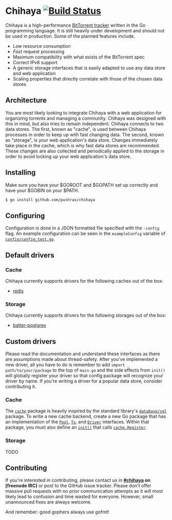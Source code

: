 # Chihaya [![Build Status](https://travis-ci.org/pushrax/chihaya.png?branch=master)](https://travis-ci.org/pushrax/chihaya)

Chihaya is a high-performance [BitTorrent tracker](http://en.wikipedia.org/wiki/BitTorrent_tracker)
written in the Go programming language. It is still heavily under development and should not be used
in production. Some of the planned features include.

- Low resource consumption
- *Fast* request processing
- Maximum compatibility with what exists of the BitTorrent spec
- Correct IPv6 support
- A generic storage interfaces that is easily adapted to use any data store and web application
- Scaling properties that directly correlate with those of the chosen data stores

## Architecture

You are most likely looking to integrate Chihaya with a web application for organizing torrents
and managing a community. Chihaya was designed with this in mind, but also tries to remain
independent. Chihaya connects to two data stores. The first, known as "cache", is used between
Chihaya processes in order to keep up with fast changing data. The second, known as "storage",
is your web application's data store. Changes immediately take place in the cache, which is why
fast data stores are recommended. These changes are also collected and periodically applied to the
storage in order to avoid locking up your web application's data store.


## Installing

Make sure you have your $GOROOT and $GOPATH set up correctly and have your $GOBIN on your $PATH.

```sh
$ go install github.com/pushrax/chihaya
```

## Configuring

Configuration is done in a JSON formatted file specified with the `-config`
flag. An example configuration can be seen in the `exampleConfig` variable of
[`config/config_test.go`](https://github.com/pushrax/chihaya/blob/master/config/config_test.go).

## Default drivers

### Cache

Chihaya currently supports drivers for the following caches out of the box:

* [redis](http://redis.io)

### Storage

Chihaya currently supports drivers for the following storages out of the box:

* [batter-postgres](https://github.com/wafflesfm/batter)

## Custom drivers

Please read the documentation and understand these interfaces as there are
assumptions made about thread-safety. After you've implemented a new driver,
all you have to do is remember to add `import _ path/to/your/package` to the
top of `main.go` and the side effects from `init()` will globally register
your driver so that config package will recognize your driver by name.
If you're writing a driver for a popular data store, consider contributing it.

### Cache

The [`cache`] package is heavily inspired by the standard library's
[`database/sql`] package. To write a new cache backend, create a new Go
package that has an implementation of the [`Pool`], [`Tx`], and [`Driver`]
interfaces. Within that package, you must also define an [`init()`] that calls
[`cache.Register`].

[`cache`]: http://godoc.org/github.com/pushrax/chihaya/cache
[`database/sql`]: http://godoc.org/database/sql
[`Pool`]: http://godoc.org/github.com/pushrax/chihaya/cache#Pool
[`Tx`]: http://godoc.org/github.com/pushrax/chihaya/cache#Tx
[`Driver`]: http://godoc.org/github.com/pushrax/chihaya/cache#Driver
[`init()`]: http://golang.org/ref/spec#Program_execution
[`cache.Register`]: http://godoc.org/github.com/pushrax/chihaya/cache#Register

### Storage

TODO

## Contributing

If you're interested in contributing, please contact us in **[#chihaya] on
[freenode IRC]** or post to the GitHub issue tracker. Please don't offer
massive pull requests with no prior communication attempts as it will most
likely lead to confusion and time wasted for everyone. However, small
unannounced fixes are always welcome.

[#chihaya]: http://webchat.freenode.net?channels=chihaya
[freenode]: http://freenode.net

And remember: good gophers always use gofmt!
